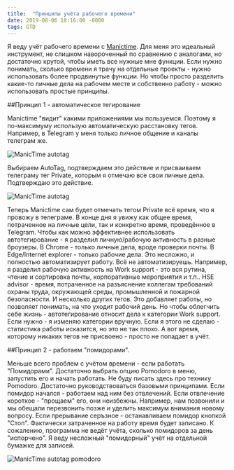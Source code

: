```yaml
---
title:  "Принципы учёта рабочего времени"
date: 2019-08-06 18:16:00 -0000
tags: GTD
---
```


Я веду учёт рабочего времени с [Manictime](https://www.manictime.com/). Для меня это идеальный инструмент, не слишком навороченный по сравнению с аналогами, но достаточно крутой, чтобы иметь все нужные мне функции. Если нужно понимать, сколько времени я трачу на отдельные проекты - нужно использовать более продвинутые функции. Но чтобы просто разделить какие-то личные дела на рабочем месте и собственно работу - можно использовать простые принципы. 

##Принцип 1 - автоматическое тегирование

Manictime "видит" какими приложениями мы пользуемся. Поэтому я по-максимуму использую автоматическую расстановку тегов. Например, в Telegram у меня только личное общение и каналы телеграм же. 

![ManicTime autotag](http://2nature.me/files/manictime-autotag1.jpg)

Выбираем AutoTag, подтверждаем это действие и присваиваем телеграму тег Private, которым я отмечаю все свои личные дела. Подтверждаю это действие. 

![ManicTime autotag](http://2nature.me/files/manictime-autotag2.jpg) 

Теперь  Manictime сам будет отмечать тегом Private всё время, что я провожу в телеграме. В конце дня я увижу как общее время, потраченное на личные цели, так и конкретно время, проведённое в Telegram. Чтобы как можно эффективнее использовать автотегирование - я разделил личную/рабочую активность в разные броузеры. В Chrome - только личные дела, вроде проверки почты. В Edge/Internet explorer - только рабочие дела. Это несложно, и полностью автоматизирует работу. Всё не автоматизируешь. Например, я разделил рабочую активность на Work support - это вся рутина, чтение и сортировка почты, корпоративные мероприятия и т.п.. HSE advisor - время, потраченное на разъяснение коллегам требований охраны труда, окружающей среды, промышленной и пожарной безопасности. И несколько других тегов. Это добавляет работы, но позволяет понимать, на что уходит рабочий день. Но чтобы облегчить себе жизнь - автотегирование относит дела к категории Work support. Если нужно - я изменяю категории вручную. Если я этого не сделаю - статистика работы исказится, но это не так плохо. А вот время, которому никаких тегов не присвоено - просто не попадает в учёт.

##Принцип 2 - работаем "помидорами".

Меньше всего проблем с учётом времени - если работать "Помидорами". Достаточно выбрать опцию Pomodoro в меню, запустить его и начать работать. Не буду писать здесь про технику Pomodoro. Достаточно руководствоваться базовыми принципами. Если помидор начался - работаем над ним без отвлечений. Если отвлечение короткое - "прощаем" его, они неизбежны. Например, нам позвонили и мы обещали перезвонить позже и уделить максимум внимания новому вопросу. Если прерывание серъзное - останавливаем помидор кнопкой "Стоп". Фактически затраченное на работу время будет записано. К сожалению, программа не ведёт учёта, сколько помидоров за день "испорчено". Я веду несложный "помидорный" учёт на отдельной бумажке для записей.  

![ManicTime autotag pomodoro](http://2nature.me/files/manictime-pomodoro.jpg)